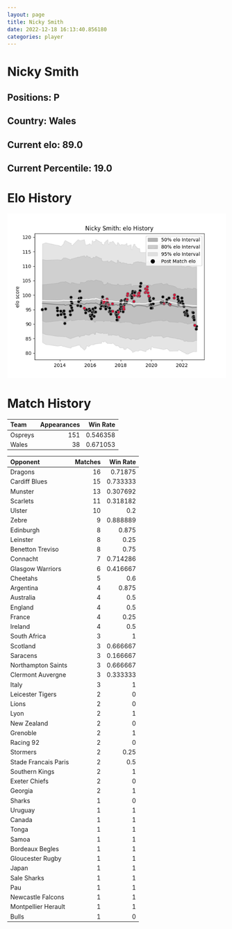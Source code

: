 ```yaml
---  
layout: page  
title: Nicky Smith  
date: 2022-12-18 16:13:40.856180  
categories: player  
---
```

# Nicky Smith

## Positions: P

## Country: Wales

## Current elo: 89.0

## Current Percentile: 19.0

# Elo History


![elo history](history_NickySmith.png)
# Match History


| Team    |   Appearances |   Win Rate |
|:--------|--------------:|-----------:|
| Ospreys |           151 |   0.546358 |
| Wales   |            38 |   0.671053 |

| Opponent             |   Matches |   Win Rate |
|:---------------------|----------:|-----------:|
| Dragons              |        16 |   0.71875  |
| Cardiff Blues        |        15 |   0.733333 |
| Munster              |        13 |   0.307692 |
| Scarlets             |        11 |   0.318182 |
| Ulster               |        10 |   0.2      |
| Zebre                |         9 |   0.888889 |
| Edinburgh            |         8 |   0.875    |
| Leinster             |         8 |   0.25     |
| Benetton Treviso     |         8 |   0.75     |
| Connacht             |         7 |   0.714286 |
| Glasgow Warriors     |         6 |   0.416667 |
| Cheetahs             |         5 |   0.6      |
| Argentina            |         4 |   0.875    |
| Australia            |         4 |   0.5      |
| England              |         4 |   0.5      |
| France               |         4 |   0.25     |
| Ireland              |         4 |   0.5      |
| South Africa         |         3 |   1        |
| Scotland             |         3 |   0.666667 |
| Saracens             |         3 |   0.166667 |
| Northampton Saints   |         3 |   0.666667 |
| Clermont Auvergne    |         3 |   0.333333 |
| Italy                |         3 |   1        |
| Leicester Tigers     |         2 |   0        |
| Lions                |         2 |   0        |
| Lyon                 |         2 |   1        |
| New Zealand          |         2 |   0        |
| Grenoble             |         2 |   1        |
| Racing 92            |         2 |   0        |
| Stormers             |         2 |   0.25     |
| Stade Francais Paris |         2 |   0.5      |
| Southern Kings       |         2 |   1        |
| Exeter Chiefs        |         2 |   0        |
| Georgia              |         2 |   1        |
| Sharks               |         1 |   0        |
| Uruguay              |         1 |   1        |
| Canada               |         1 |   1        |
| Tonga                |         1 |   1        |
| Samoa                |         1 |   1        |
| Bordeaux Begles      |         1 |   1        |
| Gloucester Rugby     |         1 |   1        |
| Japan                |         1 |   1        |
| Sale Sharks          |         1 |   1        |
| Pau                  |         1 |   1        |
| Newcastle Falcons    |         1 |   1        |
| Montpellier Herault  |         1 |   1        |
| Bulls                |         1 |   0        |
